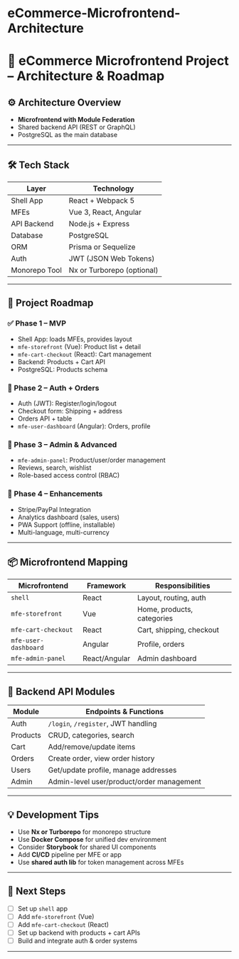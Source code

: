 # eCommerce-Microfrontend-Architecture
# 🛒 eCommerce Microfrontend Project – Architecture & Roadmap

## ⚙️ Architecture Overview

- **Microfrontend with Module Federation**
- Shared backend API (REST or GraphQL)
- PostgreSQL as the main database

---

## 🛠 Tech Stack

| Layer         | Technology                     |
|---------------|--------------------------------|
| Shell App     | React + Webpack 5              |
| MFEs          | Vue 3, React, Angular          |
| API Backend   | Node.js + Express              |
| Database      | PostgreSQL                     |
| ORM           | Prisma or Sequelize            |
| Auth          | JWT (JSON Web Tokens)          |
| Monorepo Tool | Nx or Turborepo (optional)     |

---

## 🎯 Project Roadmap

### ✅ Phase 1 – MVP
- Shell App: loads MFEs, provides layout
- `mfe-storefront` (Vue): Product list + detail
- `mfe-cart-checkout` (React): Cart management
- Backend: Products + Cart API
- PostgreSQL: Products schema

### 🚀 Phase 2 – Auth + Orders
- Auth (JWT): Register/login/logout
- Checkout form: Shipping + address
- Orders API + table
- `mfe-user-dashboard` (Angular): Orders, profile

### 🌟 Phase 3 – Admin & Advanced
- `mfe-admin-panel`: Product/user/order management
- Reviews, search, wishlist
- Role-based access control (RBAC)

### 💎 Phase 4 – Enhancements
- Stripe/PayPal Integration
- Analytics dashboard (sales, users)
- PWA Support (offline, installable)
- Multi-language, multi-currency

---

## 📦 Microfrontend Mapping

| Microfrontend         | Framework | Responsibilities               |
|------------------------|-----------|-------------------------------|
| `shell`               | React     | Layout, routing, auth         |
| `mfe-storefront`      | Vue       | Home, products, categories    |
| `mfe-cart-checkout`   | React     | Cart, shipping, checkout      |
| `mfe-user-dashboard`  | Angular   | Profile, orders               |
| `mfe-admin-panel`     | React/Angular | Admin dashboard         |

---

## 🔐 Backend API Modules

| Module    | Endpoints & Functions                          |
|-----------|------------------------------------------------|
| Auth      | `/login`, `/register`, JWT handling            |
| Products  | CRUD, categories, search                       |
| Cart      | Add/remove/update items                        |
| Orders    | Create order, view order history               |
| Users     | Get/update profile, manage addresses           |
| Admin     | Admin-level user/product/order management      |

---

## 💡 Development Tips

- Use **Nx or Turborepo** for monorepo structure
- Use **Docker Compose** for unified dev environment
- Consider **Storybook** for shared UI components
- Add **CI/CD** pipeline per MFE or app
- Use **shared auth lib** for token management across MFEs

---

## 🔗 Next Steps

- [ ] Set up `shell` app
- [ ] Add `mfe-storefront` (Vue)
- [ ] Add `mfe-cart-checkout` (React)
- [ ] Set up backend with products + cart APIs
- [ ] Build and integrate auth & order systems

---

